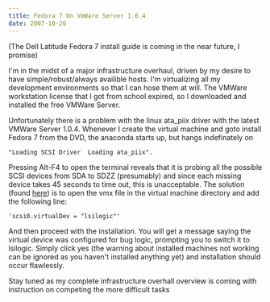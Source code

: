 ```yaml
---
title: Fedora 7 On VmWare Server 1.0.4
date: 2007-10-26
---
```


(The Dell Latitude Fedora 7 install guide is coming in the near future, I promise)

I'm in the midst of a major infrastructure overhaul, driven by my desire to have simple/robust/always availible hosts. I'm virtualizing all my development environments so that I can hose them at will. The VMWare workstation license that I got from school expired, so I downloaded and installed the free VMWare Server.

Unfortunately there is a problem with the linux ata_piix driver with the latest VMWare Server 1.0.4. Whenever I create the virtual machine and goto install Fedora 7 from the DVD, the anaconda starts up, but hangs indefinately on 

```
"Loading SCSI Driver  Loading ata_piix". 
```

Pressing Alt-F4 to open the terminal reveals that it is probing all the possible SCSI devices from SDA to SDZZ (presumably) and since each missing device takes 45 seconds to time out, this is unacceptable. The solution (found <a href="http://communities.vmware.com/thread/103939?tstart=0">here</a>) is to open the vmx file in the virtual machine directory and add the following line:

```
'scsi0.virtualDev = "lsilogic"'
```

And then proceed with the installation. You will get a message saying the virtual device was configured for bug logic, prompting you to switch it to lsilogic. Simply click yes (the warning about installed machines not working can be ignored as you haven't installed anything yet) and installation should occur flawlessly.

Stay tuned as my complete infrastructure overhall overview is coming with instruction on competing the more difficult tasks
